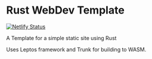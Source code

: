 # Rust WebDev Template
[![Netlify Status](https://api.netlify.com/api/v1/badges/3221d93a-4911-4e24-a2bb-484786b2c97c/deploy-status)](https://app.netlify.com/sites/rust-webdev-template/deploys)

A Template for a simple static site using Rust 

Uses Leptos framework and Trunk for building to WASM. 

